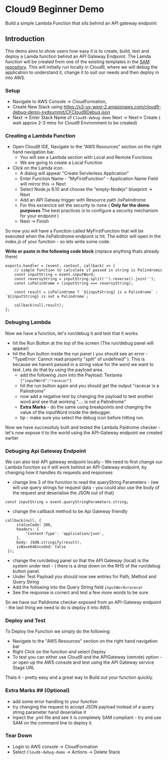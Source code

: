 # Cloud9 Beginner Demo

   Build a simple Lambda Function that sits behind an API gateway endpoint 

## Introduction
This demo aims to show users how easy it is to create, build, test and deploy a Lamda function behind an API Gateway Endpoint.  The Lamda function will be created from one of the existing templates in the [SAM repository]( https://github.com/awslabs/serverless-application-model/tree/master/examples/).  This will initially run locally in Cloud9, where we will debug the application to understand it, change it to suit our needs and then deploy in into AWS.

### Setup
- Navigate to AWS Console -> CloudFormation,
- Create New Stack using https://s3-us-west-2.amazonaws.com/cloud9-debug-demo-sydsummit/CFCloud9Debug.json
- Next -> Enter Stack Name of ```Cloud9-debug-demo``` Next -> Next-> Create ( wait approx 2-3 mins for Cloud9 Environment to be created)

### Creating a Lambda Function

- Open Cloud9 IDE, Navigate to the "AWS Resources" section on the right hand navigation bar.
  - You will see a Lambda section with Local and Remote Functions
  - We are going to create a Local Function
- Click on the Lamda icon.
  - A dialog will appear "Create Servlerless Application"
  - Enter Function Name - "MyFirstFunction" - Application Name Field will mirror this -> Next
  - Select Node.js 6.10 and choose the "empty-Nodejs" blueprint -> Next
  - Add an API Gatway trigger with Resource path /isPalindrome
  - For this excercice set the security to none ( **Only for the demo purposes** The best practices is to configure a security mechanism for your endpoint )
  - Next -> Finish

So now you will have a Function called MyFirstFunction that will be executed when the /isPalindrome endpoint is hit.
The editor will open in the index.js of your function - so lets write some code.

**Write or paste in the following code block**
(replace anything thats already there)

```
exports.handler = (event, context, callback) => {
    // simple function to calculate if passed in string is Palindromic
    const inputString = event.inputWord;
    const reversyString = inputString.split('').reverse().join('');
    const isPalindrome = (inputString === reversyString);
    
    const result = isPalindrome ? `${inputString} is a Palindrome` : `${inputString} is not a Palindrome`;
    
    callback(null,result);
};
```
### Debuging Lambda

Now we have a function, let's run/debug it and test that it works.
- hit the Run Button at the top of the screen (The run/debug panel will appear)
- hit the Run button inside the run panel ( you should see an error - "TypeError: Cannot read property "split" of undefined" ).  This is because we havent passed in a string value for the word we want to test.  Lets do that by using the payload area.
  - add the following Json into the Payload: Textarea  ```{"inputWord":"racecar"}```
  - hit the run button again and you should get the output "racecar is a Palindrome"
  - now add a negative test by changing the payload to test another word and see that working ".... is not a Palindrome"
  - **Extra Marks** - do the same using breakpoints and changing the value of the inputWord inside the debugger.
   - tip - make sure you select the debug icon before hitting run.

Now we have successfuly built and tested the Lambda Paidrome checker - let's now expose it to the world using the API-Gateway endpoint we created earlier

### Debuging Api Gateway Endpoint   

We can also test API gateway endpoint locally - We need to first change our Lambda function so it will work behind an API-Gateway endpoint, by changing how it handles its requests and responses
   - change line 3 of the function to read the queryString Parameters - (we will use query strings for request data - you could also use the body of the request and deserialise the JSON out of that)
   ```
   const inputString = event.queryStringParameters.string;
   ```
   - change the callback method to be Api Gateway friendly
   ```
   callback(null, {
        statusCode: 200,
        headers: {
            'Content-Type': 'application/json',
        },
        body: JSON.stringify(result),
        isBase64Encoded: false
    });
   ```
   - change the run/debug panel so that the API Gateway (local) is the system under test - ( there is a drop down on the RHS of the run/debug button panel.
   - Under Test Payload you should now see entries for Path, Method and Query String
   - Add the following into the Query String field ```inputWord=racecar```
   - See the response is correct and test a few more words to be sure.
   
So we have our Palidrome checker exposed from an API-Gateway endpoint - the last thing we need to do is deploy it into AWS.
  
### Deploy and Test

To Deploy the Function we simply do the following:
- Navigate to the "AWS Resources" section on the right hand navigation bar 
- Right Click on the function and select Deploy
- To test you can either use Cloud9 and the APIGateway (remote) option - or open up the AWS console and test using the API Gateway service Stage URL

Thats it - pretty easy and a great way to Build out your function quickly.

### Extra Marks ## (Optional)

- add some error handling to your function 
- try changing the request to accept JSON payload instead of a query string parameter hand deserialise it
- Inpect the .yml file and see it is completely SAM compliant - try and use SAM on the command line to deploy it.

### Tear Down
- Login to AWS console -> CloudFormation
- Select ```Cloud9-debug-demo``` -> Actions -> Delete Stack





